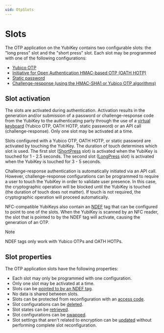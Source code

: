 ```yaml
---
uid: OtpSlots
---
```


<!-- Copyright 2021 Yubico AB

Licensed under the Apache License, Version 2.0 (the "License");
you may not use this file except in compliance with the License.
You may obtain a copy of the License at

    http://www.apache.org/licenses/LICENSE-2.0

Unless required by applicable law or agreed to in writing, software
distributed under the License is distributed on an "AS IS" BASIS,
WITHOUT WARRANTIES OR CONDITIONS OF ANY KIND, either express or implied.
See the License for the specific language governing permissions and
limitations under the License. -->

# Slots

The OTP application on the YubiKey contains two configurable slots: the "long press" slot and the "short press" slot.
Each slot may be programmed with one of the following configurations:

- [Yubico OTP](xref:OtpYubicoOtp)
- [Initiative for Open Authentication HMAC-based OTP (OATH HOTP)](xref:OtpHotp)
- [Static password](xref:OtpStaticPassword)
- [Challenge-response (using the HMAC-SHA1 or Yubico OTP algorithms)](xref:OtpChallengeResponse)

## Slot activation

The slots are activated during authentication. Activation results in the generation and/or submission of a password or
challenge-response code from the YubiKey to the authenticating party through the use of
a [virtual keyboard](xref:OtpHID) (Yubico OTP, OATH HOTP, static password) or an API call (challenge-response). Only one
slot may be activated at a time.

Slots configured with a Yubico OTP, OATH HOTP, or static password are activated by touching the YubiKey. The duration of
touch determines which slot is used. The first slot ([ShortPress](xref:Yubico.YubiKey.Otp.Slot.ShortPress) slot) is
activated when the YubiKey is touched for 1 - 2.5 seconds. The second
slot ([LongPress](xref:Yubico.YubiKey.Otp.Slot.LongPress) slot) is activated when the YubiKey is touched for 3 - 5
seconds.

Challenge-response authentication is automatically initiated via an API call. However, challenge-response configurations
can be programmed to require a user to touch the YubiKey in order to validate user presence. In this case, the
cryptographic operation will be blocked until the YubiKey is touched (the duration of touch does not matter). If touch
is not required, the cryptographic operation will proceed automatically.

NFC-compatible YubiKeys also contain an [NDEF](xref:OtpNdef) tag that can be configured to point to one of the slots.
When the YubiKey is scanned by an NFC reader, the slot that is pointed to by the NDEF tag will activate, causing the
generation of an OTP.

> [!NOTE]
> NDEF tags only work with Yubico OTPs and OATH HOTPs.

## Slot properties

The OTP application slots have the following properties:

- Each slot may only be programmed with one configuration.
- Only one slot may be activated at a time.
- Slots can be [pointed to by an NDEF tag](xref:OtpConfigureNDEF).
- No data is shared between slots.
- Slots can be protected from reconfiguration with an [access code](xref:OtpSlotAccessCodes).
- Slot configurations can be [deleted](xref:OtpDeleteSlotConfig).
- Slot states can be [retrieved](xref:OtpRetrieveSlotStatus).
- Slot configurations can be [swapped](xref:OtpSwapSlot).
- Slot settings that aren't related to encryption can be [updated](xref:OtpUpdateSlot) without performing complete slot
  reconfiguration.
